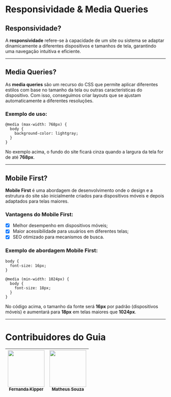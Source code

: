 # Responsividade & Media Queries

## Responsividade?
A **responsividade** refere-se à capacidade de um site ou sistema se adaptar dinamicamente a diferentes dispositivos e tamanhos de tela, garantindo uma navegação intuitiva e eficiente.

----

## Media Queries?
As **media queries** são um recurso do CSS que permite aplicar diferentes estilos com base no tamanho da tela ou outras características do dispositivo. Com isso, conseguimos criar layouts que se ajustam automaticamente a diferentes resoluções.

### Exemplo de uso:

```
@media (max-width: 768px) {
  body {
    background-color: lightgray;
  }
}
```

No exemplo acima, o fundo do site ficará cinza quando a largura da tela for de até **768px**.

----

## Mobile First?
**Mobile First** é uma abordagem de desenvolvimento onde o design e a estrutura do site são inicialmente criados para dispositivos móveis e depois adaptados para telas maiores.

### Vantagens do Mobile First:

- [x] Melhor desempenho em dispositivos móveis;
- [x] Maior acessibilidade para usuários em diferentes telas;
- [x] SEO otimizado para mecanismos de busca.

### Exemplo de abordagem Mobile First:

```
body {
  font-size: 16px;
}

@media (min-width: 1024px) {
  body {
    font-size: 18px;
  }
}
```

No código acima, o tamanho da fonte será **16px** por padrão (dispositivos móveis) e aumentará para **18px** em telas maiores que **1024px**.

----

# Contribuidores do Guia
| [<img loading="lazy" src="https://avatars.githubusercontent.com/u/61896274?v=4" width=115><br><sub>Fernanda Kipper</sub>](https://github.com/Fernanda-Kipper) |  [<img loading="lazy" src="https://avatars.githubusercontent.com/u/193841372?v=4" width=115><br><sub>Matheus Souza</sub>](https://github.com/SouzaStack) |
| :---: | :---: |